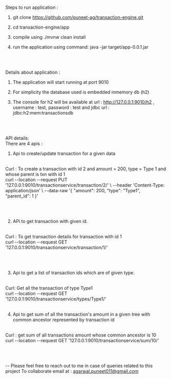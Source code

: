 Steps to run application :

1. git clone https://github.com/puneet-ag/transaction-engine.git

2. cd transaction-engine/app

3. compile using ./mvnw clean install 
 
4. run the application using command: java -jar target/app-0.0.1.jar


<br /><br />


Details about application :

1. The application will start running at port 9010

2. For simplicity the database used is embedded inmemory db (h2)

3. The console for h2 will be available at  url : http://127.0.0.1:9010/h2 ,  username : test, password : test and jdbc url : jdbc:h2:mem:transactionsdb

<br /><br />


API details:
<br />
There are 4 apis :
<br />
1. Api to create/update transaction for a given data
<br />
Curl : To create a transaction with id 2 and amount = 200, type = Type 1 and whose parent is txn with id 1
<br />
curl --location --request PUT '127.0.0.1:9010/transactionservice/transaction/2/' \
--header 'Content-Type: application/json' \
--data-raw '{
  "amount": 200,
  "type": "Type1",
  "parent_id": 1
}'

<br /><br />


2. APi to get transaction with given id.
<br />
Curl : To get transaction details for transaction with id 1
<br />
curl --location --request GET '127.0.0.1:9010/transactionservice/transaction/1/'  


<br /><br />


3. Api to get a list of transaction ids which are of given type.
<br />
Curl: Get all the transaction of type Type1
<br />
curl --location --request GET '127.0.0.1:9010/transactionservice/types/Type1/'
<br /><br />




4. Api to get sum of all the transaction's amount in a given tree with common ancestor represented by transaction id
<br />
Curl : get sum of all transactions amount whose common ancestor is 10
<br />
curl --location --request GET '127.0.0.1:9010/transactionservice/sum/10/'

<br /><br />


--
Please feel free to reach out to me in case of queries related to this project
To collaborate email at : agarwal.puneet011@gmail.com

